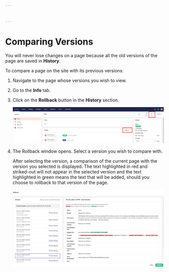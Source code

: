 ```yaml
---


---
```


# Comparing Versions

You will never lose changes on a page because all the old versions of the page are saved in **History**.

To compare a page on the site with its previous versions:

1. Navigate to the page whose versions you wish to view.
2. Go to the **Info** tab.
3.  Click on the **Rollback** button in the **History** section.

    ![Rollback](../../../../../11/umbraco-cms/tutorials/editors-manual/version-management/images/Rollback-v9.png)
4.  The Rollback window opens. Select a version you wish to compare with.

    After selecting the version, a comparison of the current page with the version you selected is displayed. The text highlighted in red and striked-out will not appear in the selected version and the text highlighted in green means the text that will be added, should you choose to rollback to that version of the page.

    ![Rollback Changes](../../../../../11/umbraco-cms/tutorials/editors-manual/version-management/images/Rollback-changes-v10.png)
